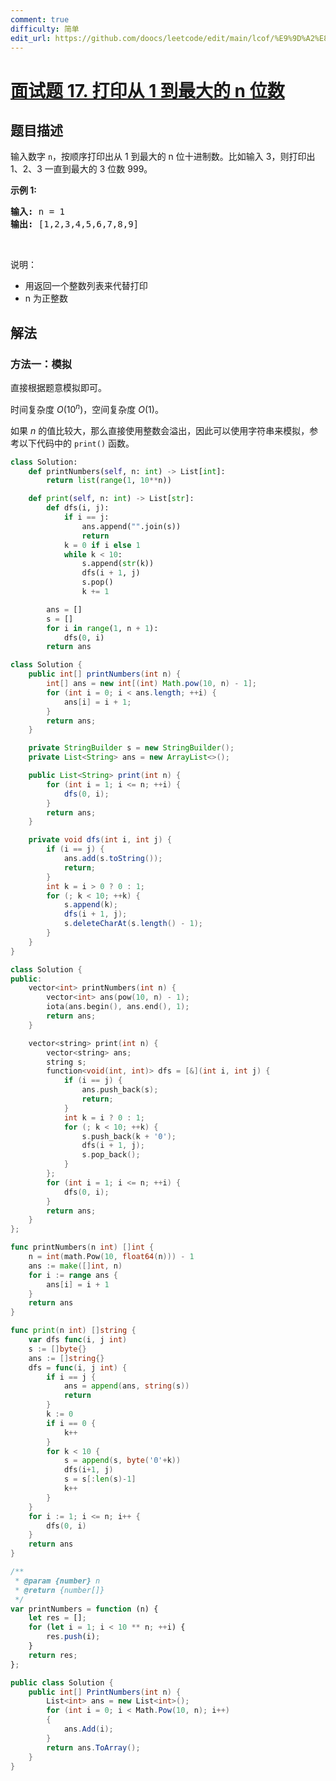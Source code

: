 ```yaml
---
comment: true
difficulty: 简单
edit_url: https://github.com/doocs/leetcode/edit/main/lcof/%E9%9D%A2%E8%AF%95%E9%A2%9817.%20%E6%89%93%E5%8D%B0%E4%BB%8E1%E5%88%B0%E6%9C%80%E5%A4%A7%E7%9A%84n%E4%BD%8D%E6%95%B0/README.md
---
```


# [面试题 17. 打印从 1 到最大的 n 位数](https://leetcode.cn/problems/da-yin-cong-1dao-zui-da-de-nwei-shu-lcof/)

## 题目描述

<p>输入数字 <code>n</code>，按顺序打印出从 1 到最大的 n 位十进制数。比如输入 3，则打印出 1、2、3 一直到最大的 3 位数 999。</p>

<p><strong>示例 1:</strong></p>

<pre><strong>输入:</strong> n = 1
<strong>输出:</strong> [1,2,3,4,5,6,7,8,9]
</pre>

<p>&nbsp;</p>

<p>说明：</p>

<ul>
	<li>用返回一个整数列表来代替打印</li>
	<li>n 为正整数</li>
</ul>

## 解法

### 方法一：模拟

直接根据题意模拟即可。

时间复杂度 $O(10^n)$，空间复杂度 $O(1)$。

如果 $n$ 的值比较大，那么直接使用整数会溢出，因此可以使用字符串来模拟，参考以下代码中的 `print()` 函数。

<!-- tabs:start -->

```python
class Solution:
    def printNumbers(self, n: int) -> List[int]:
        return list(range(1, 10**n))

    def print(self, n: int) -> List[str]:
        def dfs(i, j):
            if i == j:
                ans.append("".join(s))
                return
            k = 0 if i else 1
            while k < 10:
                s.append(str(k))
                dfs(i + 1, j)
                s.pop()
                k += 1

        ans = []
        s = []
        for i in range(1, n + 1):
            dfs(0, i)
        return ans
```

```java
class Solution {
    public int[] printNumbers(int n) {
        int[] ans = new int[(int) Math.pow(10, n) - 1];
        for (int i = 0; i < ans.length; ++i) {
            ans[i] = i + 1;
        }
        return ans;
    }

    private StringBuilder s = new StringBuilder();
    private List<String> ans = new ArrayList<>();

    public List<String> print(int n) {
        for (int i = 1; i <= n; ++i) {
            dfs(0, i);
        }
        return ans;
    }

    private void dfs(int i, int j) {
        if (i == j) {
            ans.add(s.toString());
            return;
        }
        int k = i > 0 ? 0 : 1;
        for (; k < 10; ++k) {
            s.append(k);
            dfs(i + 1, j);
            s.deleteCharAt(s.length() - 1);
        }
    }
}
```

```cpp
class Solution {
public:
    vector<int> printNumbers(int n) {
        vector<int> ans(pow(10, n) - 1);
        iota(ans.begin(), ans.end(), 1);
        return ans;
    }

    vector<string> print(int n) {
        vector<string> ans;
        string s;
        function<void(int, int)> dfs = [&](int i, int j) {
            if (i == j) {
                ans.push_back(s);
                return;
            }
            int k = i ? 0 : 1;
            for (; k < 10; ++k) {
                s.push_back(k + '0');
                dfs(i + 1, j);
                s.pop_back();
            }
        };
        for (int i = 1; i <= n; ++i) {
            dfs(0, i);
        }
        return ans;
    }
};
```

```go
func printNumbers(n int) []int {
	n = int(math.Pow(10, float64(n))) - 1
	ans := make([]int, n)
	for i := range ans {
		ans[i] = i + 1
	}
	return ans
}

func print(n int) []string {
	var dfs func(i, j int)
	s := []byte{}
	ans := []string{}
	dfs = func(i, j int) {
		if i == j {
			ans = append(ans, string(s))
			return
		}
		k := 0
		if i == 0 {
			k++
		}
		for k < 10 {
			s = append(s, byte('0'+k))
			dfs(i+1, j)
			s = s[:len(s)-1]
			k++
		}
	}
	for i := 1; i <= n; i++ {
		dfs(0, i)
	}
	return ans
}
```

```js
/**
 * @param {number} n
 * @return {number[]}
 */
var printNumbers = function (n) {
    let res = [];
    for (let i = 1; i < 10 ** n; ++i) {
        res.push(i);
    }
    return res;
};
```

```cs
public class Solution {
    public int[] PrintNumbers(int n) {
        List<int> ans = new List<int>();
        for (int i = 0; i < Math.Pow(10, n); i++)
        {
            ans.Add(i);
        }
        return ans.ToArray();
    }
}
```

<!-- tabs:end -->

<!-- end -->

